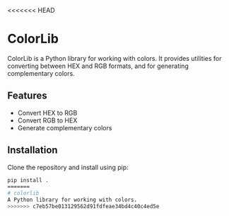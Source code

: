 <<<<<<< HEAD
# ColorLib

ColorLib is a Python library for working with colors. It provides utilities for converting between HEX and RGB formats, and for generating complementary colors.

## Features
- Convert HEX to RGB
- Convert RGB to HEX
- Generate complementary colors

## Installation
Clone the repository and install using pip:
```bash
pip install .
=======
# colorlib
A Python library for working with colors.
>>>>>>> c7eb57be013129562d91fdfeae34bd4c40c4ed5e
